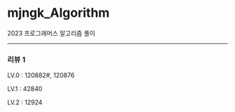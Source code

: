 # mjngk_Algorithm

2023 프로그래머스 알고리즘 풀이

---

### 리뷰 1

LV.0 : 120882#, 120876

LV.1 : 42840

LV.2 : 12924
